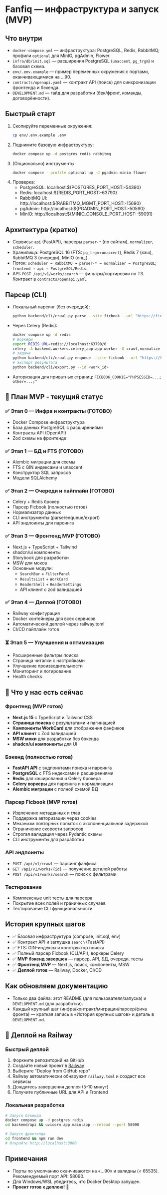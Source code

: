 # Fanfiq — инфраструктура и запуск (MVP)

## Что внутри
- `docker-compose.yml` — инфраструктура: PostgreSQL, Redis, RabbitMQ; профили `optional` для MinIO, pgAdmin, Flower.
- `infra/db/init.sql` — расширения PostgreSQL (`unaccent`, `pg_trgm`) и базовая схема.
- `env/.env.example` — пример переменных окружения с портами, оканчивающимися на ...90.
- `contracts/openapi.yaml` — контракт API (поиск) для синхронизации фронтенда и бэкенда.
- `DEVELOPMENT.md` — гайд для разработки (бек/фронт, команды, договорённости).

## Быстрый старт
1. Скопируйте переменные окружения:
   ```bash
   cp env/.env.example .env
   ```
2. Поднимите базовую инфраструктуру:
   ```bash
   docker compose up -d postgres redis rabbitmq
   ```
3. (Опционально) инструменты:
   ```bash
   docker compose --profile optional up -d pgadmin minio flower
   ```
4. Проверка:
   - PostgreSQL: localhost:${POSTGRES_PORT_HOST:-54390}
   - Redis: localhost:${REDIS_PORT_HOST:-63790}
   - RabbitMQ UI: http://localhost:${RABBITMQ_MGMT_PORT_HOST:-15690}
   - pgAdmin: http://localhost:${PGADMIN_PORT_HOST:-50590}
   - MinIO: http://localhost:${MINIO_CONSOLE_PORT_HOST:-59091}

## Архитектура (кратко)
- Сервисы: `api` (FastAPI), парсеры `parser-*` (по сайтам), `normalizer`, `scheduler`.
- Хранилища: PostgreSQL 16 (FTS: `pg_trgm`+`unaccent`), Redis 7 (кэш), RabbitMQ 3 (очереди), MinIO (опц.).
- Поток: `scheduler → RabbitMQ → parser-* → normalizer → PostgreSQL`; `frontend → api → PostgreSQL/Redis`.
- API: `POST /api/v1/works/search` — фильтры/сортировки по ТЗ. Контракт в `contracts/openapi.yaml`.

## Парсер (CLI)
- Локальный парсинг (без очередей):
  ```bash
  python backend/cli/crawl.py parse --site ficbook --url "https://ficbook.net/readfic/..."
  ```
- Через Celery (Redis):
  ```bash
  docker compose up -d redis
  # воркеры
  export REDIS_URL=redis://localhost:63790/0
  celery -A backend.workers.celery_app:app worker -Q crawl,normalize -l info
  # задача
  python backend/cli/crawl.py enqueue --site ficbook --url "https://ficbook.net/readfic/..." --wait 60
  # экспорт результата
  python backend/cli/export.py --id <work_id>
  ```
- Авторизация для приватных страниц: `FICBOOK_COOKIE="PHPSESSID=...; other=...;"`

## 🎯 План MVP - текущий статус

### ✅ Этап 0 — Инфра и контракты (ГОТОВО)
- Docker Compose инфраструктура
- База данных PostgreSQL с расширениями
- Контракты API (OpenAPI)
- Zod схемы на фронтенде

### ✅ Этап 1 — БД и FTS (ГОТОВО)
- Alembic миграции для схемы
- FTS с GIN индексами и unaccent
- Конструктор SQL запросов
- Модели SQLAlchemy

### ✅ Этап 2 — Очереди и пайплайн (ГОТОВО)
- Celery + Redis брокер
- Парсер Ficbook (полностью готов)
- Нормализатор данных
- CLI инструменты (parse/enqueue/export)
- API эндпоинты для парсинга

### ✅ Этап 3 — Фронтенд MVP (ГОТОВО)
- Next.js + TypeScript + Tailwind
- shadcn/ui компоненты
- Storybook для разработки
- MSW для моков
- Основные модули:
  - `SearchBar` + `FilterPanel`
  - `ResultsList` + `WorkCard` 
  - `ReaderShell` + `ReaderSettings`
  - API клиент с zod валидацией

### ✅ Этап 4 — Деплой (ГОТОВО)
- Railway конфигурация
- Docker контейнеры для всех сервисов
- Автоматический деплой через railway.toml
- CI/CD пайплайн готов

### ⏳ Этап 5 — Улучшения и оптимизация
- Расширенные фильтры поиска
- Страница читалки с настройками
- Улучшение производительности
- Мониторинг и логирование
- Health checks

## 🔧 Что у нас есть сейчас

### Фронтенд (MVP готов)
- **Next.js 15** с TypeScript и Tailwind CSS
- **Страница поиска** с результатами и пагинацией
- **Компоненты WorkCard** для отображения фанфиков
- **API клиент** с Zod валидацией
- **MSW моки** для разработки без бэкенда
- **shadcn/ui компоненты** для UI

### Бэкенд (полностью готов)
- **FastAPI API** с эндпоинтами поиска и парсинга
- **PostgreSQL** с FTS индексами и расширениями
- **Redis** для кэширования и Celery брокера
- **Celery воркеры** для парсинга и нормализации
- **Alembic миграции** с полной схемой БД

### Парсер Ficbook (MVP готов)
- Извлечение метаданных и глав
- Поддержка авторизации через cookies
- Механизм повторных попыток с экспоненциальной задержкой
- Ограничение скорости запросов
- Строгая валидация через Pydantic схемы
- CLI инструменты для разработки

### API эндпоинты
- `POST /api/v1/crawl` — парсинг фанфика
- `GET /api/v1/works/{id}` — получение деталей работы
- `POST /api/v1/works/search` — поиск с фильтрами

### Тестирование
- Комплексные unit тесты для парсера
- Покрытие всех полей и граничных случаев
- Тестирование CLI функциональности

## История крупных шагов
- ✅ Базовая инфраструктура (compose, init.sql, env)
- ✅ Контракт API и заглушка `search` (FastAPI)
- ✅ FTS: GIN-индексы и конструктор поиска
- ✅ Полный парсер Ficbook (CLI/API), воркеры Celery
- ✅ **MVP бэкенд завершен** — парсер, API, БД, очереди, тесты
- ✅ **Фронтенд MVP** — Next.js, поиск, компоненты, MSW
- ✅ **Деплой готов** — Railway, Docker, CI/CD

## Как обновляем документацию
- Только два файла: этот README (для пользователя/запуска) и `DEVELOPMENT.md` (для разработки).
- Каждый крупный шаг (инфра/контракт/миграции/парсер/фича фронта) — краткая запись в «История крупных шагов» и деталь в `DEVELOPMENT.md`.

## 🚀 Деплой на Railway

### Быстрый деплой
1. Форкните репозиторий на GitHub
2. Создайте новый проект в [Railway](https://railway.app)
3. Выберите "Deploy from GitHub repo"
4. Railway автоматически обнаружит `railway.toml` и создаст все сервисы
5. Дождитесь завершения деплоя (5-10 минут)
6. Получите публичные URL для API и Frontend

### Локальная разработка
```bash
# Запуск бэкенда
docker compose up -d postgres redis
cd backend/api && uvicorn app.main:app --reload --port 58090

# Запуск фронтенда
cd frontend && npm run dev
# Откройте http://localhost:3000
```

## Примечания
- Порты по умолчанию оканчиваются на «...90» и валидны (< 65535). Рекомендуемый порт API: 58090.
- Для Windows/WSL убедитесь, что Docker Desktop запущен.
- **Проект готов к деплою!** 🎉

